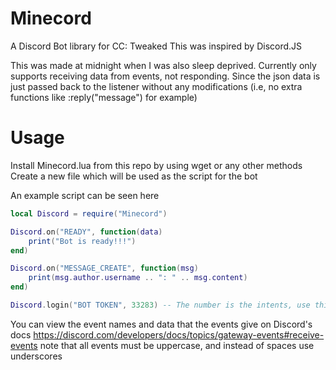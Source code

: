 # Minecord
A Discord Bot library for CC: Tweaked
This was inspired by Discord.JS

This was made at midnight when I was also sleep deprived. Currently only supports receiving data from events, not responding. Since the json data is just passed back to the listener without any modifications (i.e, no extra functions like :reply("message") for example)

# Usage
Install Minecord.lua from this repo by using wget or any other methods
Create a new file which will be used as the script for the bot

An example script can be seen here
```lua
local Discord = require("Minecord")

Discord.on("READY", function(data)
    print("Bot is ready!!!")
end)

Discord.on("MESSAGE_CREATE", function(msg)
    print(msg.author.username .. ": " .. msg.content)
end)

Discord.login("BOT TOKEN", 33283) -- The number is the intents, use this to calculate the number of which intents you need https://discord-intents-calculator.vercel.app/
```

You can view the event names and data that the events give on Discord's docs https://discord.com/developers/docs/topics/gateway-events#receive-events
note that all events must be uppercase, and instead of spaces use underscores
